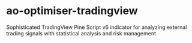 # ao-optimiser-tradingview
Sophisticated TradingView Pine Script v6 indicator for analyzing external trading signals with statistical analysis and risk management
